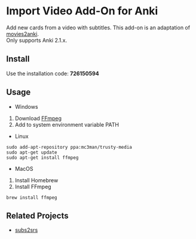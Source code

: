 # Import Video Add-On for Anki

  Add new cards from a video with subtitles. This add-on is an adaptation of [movies2anki](https://github.com/kelciour/movies2anki).  
  Only supports Anki 2.1.x.

## Install
  
  Use the installation code: **726150594**
  
## Usage

  - Windows  
  1. Download [FFmpeg](https://ffmpeg.zeranoe.com/builds/)
  2. Add to system environment variable PATH
    
  - Linux
  ```shell
  sudo add-apt-repository ppa:mc3man/trusty-media
  sudo apt-get update
  sudo apt-get install ffmpeg
  ```
    
  - MacOS
  1. Install Homebrew
  2. Install FFmpeg
  ```shell
  brew install ffmpeg
  ```
  
## Related Projects
  
  - [subs2srs](http://subs2srs.sourceforge.net/)
